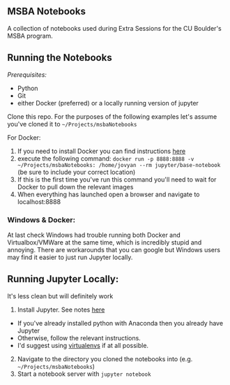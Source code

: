 MSBA Notebooks
-------

A collection of notebooks used during Extra Sessions for the CU Boulder's MSBA program.

## Running the Notebooks

*Prerequisites:*
- Python
- Git
- either Docker (preferred) or a locally running version of jupyter

Clone this repo. For the purposes of the following examples let's assume you've cloned it to `~/Projects/msbaNotebooks`

For Docker:

1. If you need to install Docker you can find instructions [here](https://www.docker.com/get-started)
2. execute the following command: `docker run -p 8888:8888 -v ~/Projects/msbaNotebooks: /home/jovyan --rm jupyter/base-notebook` (be sure to include your correct location)
3. If this is the first time you've run this command you'll need to wait for Docker to pull down the relevant images
4. When everything has launched open a browser and navigate to localhost:8888

### Windows & Docker:
At last check Windows had trouble running both Docker and Virtualbox/VMWare at the same time, which is incredibly stupid and annoying. There are workarounds that you can google but Windows users may find it easier to just run Jupyter locally.

## Running Jupyter Locally:

It's less clean but will definitely work

1. Install Jupyter. See notes [here](https://jupyter.org/install)
  - If you've already installed python with Anaconda then you already have Jupyter
  - Otherwise, follow the relevant instructions.
  - I'd suggest using [virtualenvs](https://realpython.com/python-virtual-environments-a-primer/) if at all possible. 
2. Navigate to the directory you cloned the notebooks into (e.g. `~/Projects/msbaNotebooks`)
3. Start a notebook server with `jupyter notebook`
